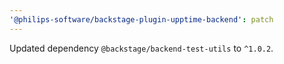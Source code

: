 ```yaml
---
'@philips-software/backstage-plugin-upptime-backend': patch
---
```


Updated dependency `@backstage/backend-test-utils` to `^1.0.2`.
